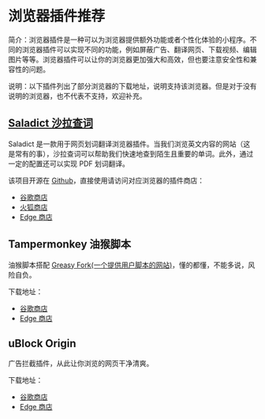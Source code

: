 # 浏览器插件推荐

简介：浏览器插件是一种可以为浏览器提供额外功能或者个性化体验的小程序。不同的浏览器插件可以实现不同的功能，例如屏蔽广告、翻译网页、下载视频、编辑图片等等。浏览器插件可以让你的浏览器更加强大和高效，但也要注意安全性和兼容性的问题。

说明：以下插件列出了部分浏览器的下载地址，说明支持该浏览器。但是对于没有说明的浏览器，也不代表不支持，欢迎补充。

## [Saladict 沙拉查词](https://saladict.crimx.com/)

Saladict 是一款用于网页划词翻译浏览器插件。当我们浏览英文内容的网站（这是常有的事），沙拉查词可以帮助我们快速地查到陌生且重要的单词。此外，通过一定的配置还可以实现 PDF 划词翻译。

该项目开源在 [Github](https://github.com/crimx/ext-saladict)，直接使用请访问对应浏览器的插件商店：

- [谷歌商店](https://chrome.google.com/webstore/detail/cdonnmffkdaoajfknoeeecmchibpmkmg/reviews?hl=en)
- [火狐商店](https://addons.mozilla.org/firefox/addon/ext-saladict/)
- [Edge 商店](https://microsoftedge.microsoft.com/addons/detail/idghocbbahafpfhjnfhpbfbmpegphmmp)

## Tampermonkey 油猴脚本

油猴脚本搭配 [Greasy Fork(一个提供用户脚本的网站)](https://greasyfork.org/zh-CN)，懂的都懂，不能多说，风险自负。

下载地址：

- [谷歌商店](https://chrome.google.com/webstore/detail/tampermonkey/dhdgffkkebhmkfjojejmpbldmpobfkfo)
- [Edge 商店](https://microsoftedge.microsoft.com/addons/detail/tampermonkey/iikmkjmpaadaobahmlepeloendndfphd)

## uBlock Origin

广告拦截插件，从此让你浏览的网页干净清爽。

下载地址：

- [谷歌商店](https://chrome.google.com/webstore/detail/ublock-origin/cjpalhdlnbpafiamejdnhcphjbkeiagm)
- [Edge 商店](https://microsoftedge.microsoft.com/addons/detail/ublock-origin/odfafepnkmbhccpbejgmiehpchacaeak)